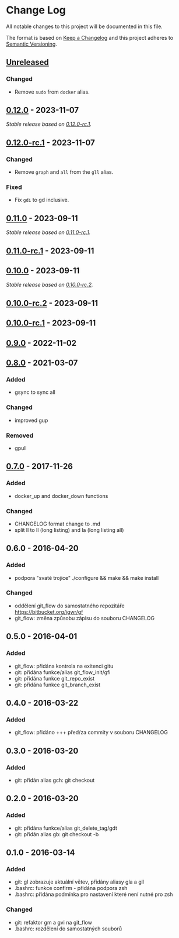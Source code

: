 # Change Log
All notable changes to this project will be documented in this file.

The format is based on [Keep a Changelog](http://keepachangelog.com/)
and this project adheres to [Semantic Versioning](http://semver.org/).

## [Unreleased]

### Changed

- Remove `sudo` from `docker` alias.

## [0.12.0] - 2023-11-07

_Stable release based on [0.12.0-rc.1]._

## [0.12.0-rc.1] - 2023-11-07

### Changed

- Remove `graph` and `all` from the `gll` alias.

### Fixed

- Fix `gdi` to gd inclusive.

## [0.11.0] - 2023-09-11

_Stable release based on [0.11.0-rc.1]._

## [0.11.0-rc.1] - 2023-09-11

## [0.10.0] - 2023-09-11

_Stable release based on [0.10.0-rc.2]._

## [0.10.0-rc.2] - 2023-09-11

## [0.10.0-rc.1] - 2023-09-11

## [0.9.0] - 2022-11-02

## [0.8.0] - 2021-03-07
### Added
 - gsync to sync all

### Changed
 - improved gup

### Removed
 - gpull

## [0.7.0] - 2017-11-26
### Added
 - docker_up and docker_down functions

### Changed
 - CHANGELOG format change to .md
 - split ll to ll (long listing) and la (long listing all)

## 0.6.0 - 2016-04-20
### Added
 - podpora "svaté trojice" ./configure && make && make install

### Changed
 - oddělení git_flow do samostatného repozitáře https://bitbucket.org/igwr/gf
 - git_flow: změna způsobu zápisu do souboru CHANGELOG

## 0.5.0 - 2016-04-01
### Added
 - git_flow: přidána kontrola na exitenci gitu
 - git: přidána funkce/alias git_flow_init/gfi
 - git: přidána funkce git_repo_exist
 - git: přidána funkce git_branch_exist

## 0.4.0 - 2016-03-22
### Added
 - git_flow: přidáno +++ před/za commity v souboru CHANGELOG

## 0.3.0 - 2016-03-20
### Added
 - git: přidán alias gch: git checkout

## 0.2.0 - 2016-03-20
### Added
 - git: přidána funkce/alias git_delete_tag/gdt
 - git: přidán alias gb: git checkout -b

## 0.1.0 - 2016-03-14
### Added
 - git: gl zobrazuje aktuální větev, přidány aliasy gla a gll
 - .bashrc: funkce confirm - přidána podpora zsh
 - .bashrc: přidána podmínka pro nastavení které není nutné pro zsh

### Changed
 - git: refaktor gm a gvi na git_flow
 - .bashrc: rozdělení do samostatných souborů

[Unreleased]: https://https://github.com/InternetGuru/bashcfg/compare/staging...dev
[0.12.0]: https://https://github.com/InternetGuru/bashcfg/compare/v0.11.0...v0.12.0
[0.12.0-rc.1]: https://github.com/InternetGuru/bashcfg/releases/tag/v0.11.0
[0.11.0]: https://https://github.com/internetguru/bashcfg/compare/v0.10.0...v0.11.0
[0.11.0-rc.1]: https://github.com/internetguru/bashcfg/releases/tag/v0.10.0
[0.10.0]: https://https://github.com/internetguru/bashcfg/compare/v0.9.0...v0.10.0
[0.10.0-rc.2]: https://github.com/internetguru/bashcfg/releases/tag/v0.9.0
[0.10.0-rc.1]: https://github.com/internetguru/bashcfg/releases/tag/v0.9.0
[0.9.0]: https://github.com/internetguru/bashcfg/compare/v0.8.0...v0.9.0
[0.8.0]: https://github.com/InternetGuru/bashcfg/compare/v0.7.0...v0.8.0
[0.7.0]: https://bitbucket.org/igwr/bashcfg/compare/v0.7.0..0.6.0
